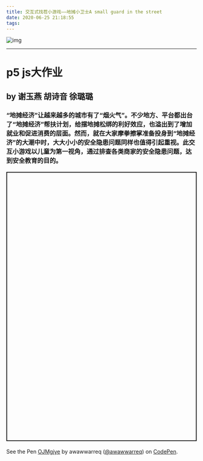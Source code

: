 ```yaml
---
title: 交互式找茬小游戏——地摊小卫士A small guard in the street
date: 2020-06-25 21:18:55
tags:
---
```



![img](https://i.loli.net/2020/06/25/yLZiXs7onTjNArO.png1)

---
# p5 js大作业

## by 谢玉燕 胡诗音 徐璐璐 

### “地摊经济”让越来越多的城市有了“烟火气”。不少地方、平台都出台了“地摊经济”帮扶计划，给摆地摊松绑的利好效应，也溢出到了增加就业和促进消费的层面。然而，就在大家摩拳擦掌准备投身到“地摊经济”的大潮中时，大大小小的安全隐患问题同样也值得引起重视。此交互小游戏以儿童为第一视角，通过排查各类商家的安全隐患问题，达到安全教育的目的。

#### <p class="codepen" data-height="712" data-theme-id="light" data-default-tab="result" data-user="awawwarreq" data-slug-hash="OJMgjye" style="height: 712px; box-sizing: border-box; display: flex; align-items: center; justify-content: center; border: 2px solid; margin: 1em 0; padding: 1em;" data-pen-title="OJMgjye">
  <span>See the Pen <a href="https://codepen.io/awawwarreq/pen/OJMgjye">
  OJMgjye</a> by awawwarreq (<a href="https://codepen.io/awawwarreq">@awawwarreq</a>)
  on <a href="https://codepen.io">CodePen</a>.</span>
</p>
<script async src="https://static.codepen.io/assets/embed/ei.js"></script>


